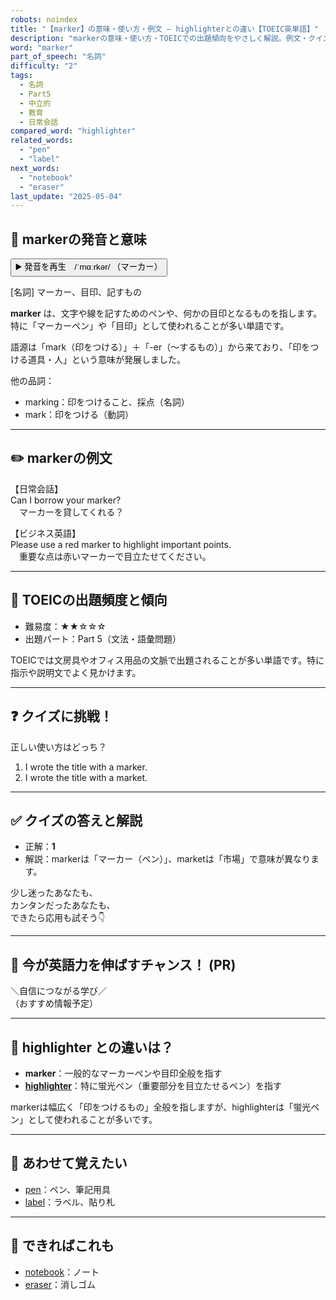 ```yaml
---
robots: noindex
title: "【marker】の意味・使い方・例文 ― highlighterとの違い【TOEIC英単語】"
description: "markerの意味・使い方・TOEICでの出題傾向をやさしく解説。例文・クイズ付きでhighlighterとの違いもわかりやすく学べます。"
word: "marker"
part_of_speech: "名詞"
difficulty: "2"
tags:
  - 名詞
  - Part5
  - 中立的
  - 教育
  - 日常会話
compared_word: "highlighter"
related_words:
  - "pen"
  - "label"
next_words:
  - "notebook"
  - "eraser"
last_update: "2025-05-04"
---
```


## 🔰 markerの発音と意味

<button class="play-audio" onclick="playTTS('marker')">
  <span class="play-audio-main">
    ▶️ 発音を再生　/ˈmɑːrkər/
  </span>
  <span class="play-audio-sub">
    （マーカー）
  </span>
</button>

[名詞] マーカー、目印、記すもの

**marker** は、文字や線を記すためのペンや、何かの目印となるものを指します。特に「マーカーペン」や「目印」として使われることが多い単語です。

語源は「mark（印をつける）」＋「-er（～するもの）」から来ており、「印をつける道具・人」という意味が発展しました。

他の品詞：  
- marking：印をつけること、採点（名詞）
- mark：印をつける（動詞）

---

## ✏️ markerの例文

【日常会話】  
Can I borrow your marker?  
　マーカーを貸してくれる？

【ビジネス英語】  
Please use a red marker to highlight important points.  
　重要な点は赤いマーカーで目立たせてください。

---

## 🎯 TOEICの出題頻度と傾向

- 難易度：★★☆☆☆
- 出題パート：Part 5（文法・語彙問題）

TOEICでは文房具やオフィス用品の文脈で出題されることが多い単語です。特に指示や説明文でよく見かけます。

---

## ❓ クイズに挑戦！

正しい使い方はどっち？

1. I wrote the title with a marker.  
2. I wrote the title with a market.

---

## ✅ クイズの答えと解説

- 正解：**1**
- 解説：markerは「マーカー（ペン）」、marketは「市場」で意味が異なります。

少し迷ったあなたも、  
カンタンだったあなたも、  
できたら応用も試そう👇️

---

## 🚀 今が英語力を伸ばすチャンス！ (PR)

<div class="info-center">
＼自信につながる学び／<br>  
（おすすめ情報予定）
</div>

---

## 🤔  highlighter との違いは？

- **marker**：一般的なマーカーペンや目印全般を指す
- **[highlighter](/highlighter)**：特に蛍光ペン（重要部分を目立たせるペン）を指す

markerは幅広く「印をつけるもの」全般を指しますが、highlighterは「蛍光ペン」として使われることが多いです。

---

## 🧩 あわせて覚えたい

- [pen](/pen)：ペン、筆記用具
- [label](/label)：ラベル、貼り札

---

## 📖 できればこれも

- [notebook](/notebook)：ノート
- [eraser](/eraser)：消しゴム

<!-- cvid: aid44_bid18 -->
